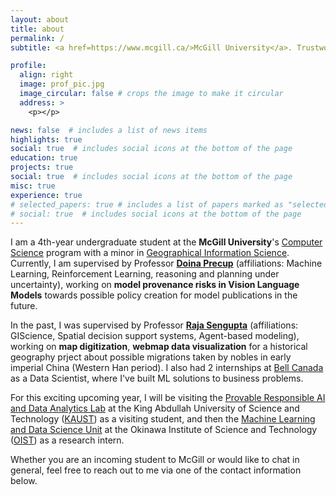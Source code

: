 ```yaml
---
layout: about
title: about
permalink: /
subtitle: <a href=https://www.mcgill.ca/>McGill University</a>. Trustworthy ML | Undergraduate Research Assistant

profile:
  align: right
  image: prof_pic.jpg
  image_circular: false # crops the image to make it circular
  address: >
    <p></p>

news: false  # includes a list of news items
highlights: true
social: true  # includes social icons at the bottom of the page
education: true
projects: true
social: true  # includes social icons at the bottom of the page
misc: true
experience: true
# selected_papers: true # includes a list of papers marked as "selected={true}"
# social: true  # includes social icons at the bottom of the page
---
```


I am a 4th-year undergraduate student at the **McGill University**'s [Computer Science](https://www.cs.mcgill.ca/) program with a minor in [Geographical Information Science](https://gic.geog.mcgill.ca/). Currently, I am supervised by Professor [**Doina Precup**](https://mila.quebec/en/person/doina-precup/) (affiliations: Machine Learning, Reinforcement Learning, reasoning and planning under uncertainty), working on **model provenance risks in Vision Language Models** towards possible policy creation for model publications in the future.

In the past, I was supervised by Professor [**Raja Sengupta**](https://tomlinson.lab.mcgill.ca/Sengupta/index.html) (affiliations: GIScience, Spatial decision support systems, Agent-based modeling), working on **map digitization**, **webmap data visualization** for a historical geography prject about possible migrations taken by nobles in early imperial China (Western Han period). I also had 2 internships at [Bell Canada](https://www.bell.ca/) as a Data Scientist, where I've built ML solutions to business problems.

For this exciting upcoming year, I will be visiting the [Provable Responsible AI and Data Analytics Lab](https://pradalab1.github.io/opening.html) at the King Abdullah University of Science and Technology ([KAUST](https://www.kaust.edu.sa/en/)) as a visiting student, and then the [Machine Learning and Data Science Unit](https://oist.mlds.jp/) at the Okinawa Institute of Science and Technology ([OIST](https://www.oist.jp/)) as a research intern.

Whether you are an incoming student to McGill or would like to chat in general, feel free to reach out to me via one of the contact information below.